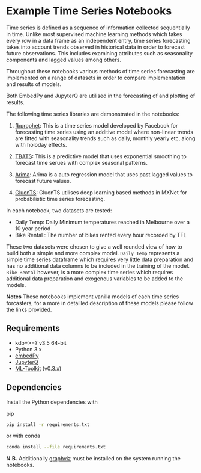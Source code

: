 # Example Time Series Notebooks

Time series is defined as a sequence of information collected sequentially in time. Unlike most supervised machine learning methods which takes every row in a data frame as an independent entry, time series forecasting takes into account trends observed in historical data in order to forecast future observations. This includes examining attributes such as seasonality components and lagged values among others. 

Throughout these notebooks various methods of time series forecasting are implemented on a range of datasets in order to compare implementation and results of models.

Both EmbedPy and JupyterQ are utilised in the forecasting of and plotting of results.

The following time series libraries are demonstrated in the notebooks:

1. [fbprophet](https://facebook.github.io/prophet/docs/quick_start.html): This is a time series model developed by Facebook for forecasting time series using an additive model where non-linear trends are fitted with seasonality trends such as daily, monthly yearly etc, along with holoday effects.

2. [TBATS](https://github.com/intive-DataScience/tbats): This is a predictive model that uses exponential smoothing to forecast time serues with complex seasonal patterns.

3. [Arima](https://www.statsmodels.org/stable/generated/statsmodels.tsa.arima_model.ARIMA.html): Arima is a auto regression model that uses past lagged values to forecast future values.

4. [GluonTS](https://github.com/awslabs/gluon-ts): GluonTS utilises deep learning based methods in MXNet for probabilistic time series forecasting.

In each notebook, two datasets are tested:

- Daily Temp: Daily Minimum temperatures reached in Melbourne over a 10 year period
- Bike Rental : The number of bikes rented every hour recorded by TFL

These two datasets were chosen to give a well rounded view of how to build both a simple and more complex model. `Daily Temp` represents a simple time series dataframe which requires very little data preparation and has no additional data columns to be included in the training of the model. `Bike Rental` however, is a more complex time series which requires additional data preparation and exogenous variables to be added to the models. 

**Notes**
These notebooks implement vanilla models of each time series forcasters, for a more in detailled description of these models please follow the links provided. 

## Requirements

- kdb+>=? v3.5 64-bit
- Python 3.x
- [embedPy](https://github.com/KxSystems/embedPy)
- [JupyterQ](https://github.com/KxSystems/jupyterq)
- [ML-Toolkit](https://github.com/KxSystems/ml) (v0.3.x)

## Dependencies

Install the Python dependencies with

pip
```bash
pip install -r requirements.txt
```

or with conda
```bash
conda install --file requirements.txt
```
**N.B.** Additionally [graphviz](http://www.graphviz.org/download/) must be installed on the system running the notebooks.



